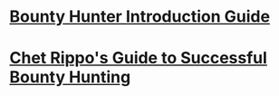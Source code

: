 # [Bounty Hunter Introduction Guide](https://swglegends.com/forums/showthread.php?9026-Bounty-Hunter-Introduction-Guide "Reload this Page")
# [Chet Rippo's Guide to Successful Bounty Hunting](https://swglegends.com/forums/showthread.php?31505-Chet-Rippo-s-Guide-to-Successful-Bounty-Hunting "Reload this Page")

